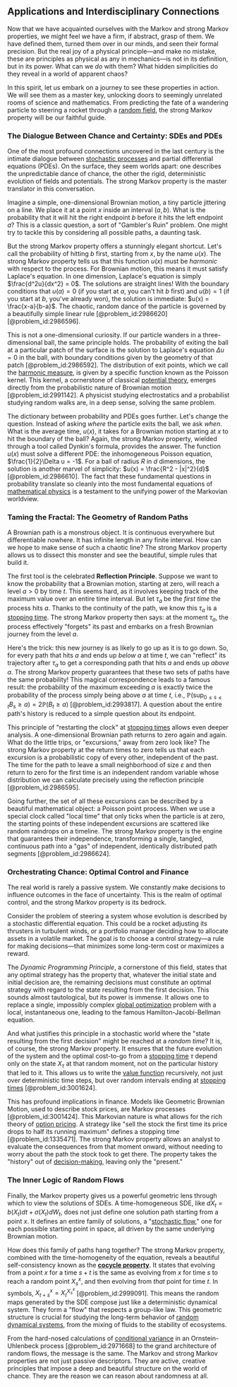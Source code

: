 ## Applications and Interdisciplinary Connections

Now that we have acquainted ourselves with the Markov and strong Markov properties, we might feel we have a firm, if abstract, grasp of them. We have defined them, turned them over in our minds, and seen their formal precision. But the real joy of a physical principle—and make no mistake, these are principles as physical as any in mechanics—is not in its definition, but in its power. What can we *do* with them? What hidden simplicities do they reveal in a world of apparent chaos?

In this spirit, let us embark on a journey to see these properties in action. We will see them as a master key, unlocking doors to seemingly unrelated rooms of science and mathematics. From predicting the fate of a wandering particle to steering a rocket through a [random field](@article_id:268208), the strong Markov property will be our faithful guide.

### The Dialogue Between Chance and Certainty: SDEs and PDEs

One of the most profound connections uncovered in the last century is the intimate dialogue between [stochastic processes](@article_id:141072) and partial differential equations (PDEs). On the surface, they seem worlds apart: one describes the unpredictable dance of chance, the other the rigid, deterministic evolution of fields and potentials. The strong Markov property is the master translator in this conversation.

Imagine a simple, one-dimensional Brownian motion, a tiny particle jittering on a line. We place it at a point $x$ inside an interval $(a, b)$. What is the probability that it will hit the right endpoint $b$ before it hits the left endpoint $a$? This is a classic question, a sort of "Gambler's Ruin" problem. One might try to tackle this by considering all possible paths, a daunting task.

But the strong Markov property offers a stunningly elegant shortcut. Let's call the probability of hitting $b$ first, starting from $x$, by the name $u(x)$. The strong Markov property tells us that this function $u(x)$ must be *harmonic* with respect to the process. For Brownian motion, this means it must satisfy Laplace's equation. In one dimension, Laplace's equation is simply $\frac{d^2u}{dx^2} = 0$. The solutions are straight lines! With the boundary conditions that $u(a)=0$ (if you start at $a$, you can't hit $b$ first) and $u(b)=1$ (if you start at $b$, you've already won), the solution is immediate: $u(x) = \frac{x-a}{b-a}$. The chaotic, random dance of the particle is governed by a beautifully simple linear rule [@problem_id:2986620] [@problem_id:2986596].

This is not a one-dimensional curiosity. If our particle wanders in a three-dimensional ball, the same principle holds. The probability of exiting the ball at a particular patch of the surface is the solution to Laplace's equation $\Delta u = 0$ in the ball, with boundary conditions given by the geometry of that patch [@problem_id:2986592]. The distribution of exit points, which we call the [harmonic measure](@article_id:202258), is given by a specific function known as the Poisson kernel. This kernel, a cornerstone of classical [potential theory](@article_id:140930), emerges directly from the probabilistic nature of Brownian motion [@problem_id:2991142]. A physicist studying electrostatics and a probabilist studying random walks are, in a deep sense, solving the same problem.

The dictionary between probability and PDEs goes further. Let's change the question. Instead of asking *where* the particle exits the ball, we ask *when*. What is the average time, $u(x)$, it takes for a Brownian motion starting at $x$ to hit the boundary of the ball? Again, the strong Markov property, wielded through a tool called Dynkin's formula, provides the answer. The function $u(x)$ must solve a different PDE: the inhomogeneous Poisson equation, $\frac{1}{2}\Delta u = -1$. For a ball of radius $R$ in $d$ dimensions, the solution is another marvel of simplicity: $u(x) = \frac{R^2 - |x|^2}{d}$ [@problem_id:2986610]. The fact that these fundamental questions in probability translate so cleanly into the most fundamental equations of [mathematical physics](@article_id:264909) is a testament to the unifying power of the Markovian worldview.

### Taming the Fractal: The Geometry of Random Paths

A Brownian path is a monstrous object. It is continuous everywhere but differentiable nowhere. It has infinite length in any finite interval. How can we hope to make sense of such a chaotic line? The strong Markov property allows us to dissect this monster and see the beautiful, simple rules that build it.

The first tool is the celebrated **Reflection Principle**. Suppose we want to know the probability that a Brownian motion, starting at zero, will reach a level $a > 0$ by time $t$. This seems hard, as it involves keeping track of the maximum value over an entire time interval. But let $\tau_a$ be the *first time* the process hits $a$. Thanks to the continuity of the path, we know this $\tau_a$ is a [stopping time](@article_id:269803). The strong Markov property then says: at the moment $\tau_a$, the process effectively "forgets" its past and embarks on a fresh Brownian journey from the level $a$.

Here's the trick: this new journey is as likely to go up as it is to go down. So, for every path that hits $a$ and ends up *below* $a$ at time $t$, we can "reflect" its trajectory after $\tau_a$ to get a corresponding path that hits $a$ and ends up *above* $a$. The strong Markov property guarantees that these two sets of paths have the same probability! This magical correspondence leads to a famous result: the probability of the maximum exceeding $a$ is exactly twice the probability of the process simply being above $a$ at time $t$, i.e., $\mathbb{P}(\sup_{0 \le s \le t} B_s \ge a) = 2\mathbb{P}(B_t \ge a)$ [@problem_id:2993817]. A question about the entire path's history is reduced to a simple question about its endpoint.

This principle of "restarting the clock" at [stopping times](@article_id:261305) allows even deeper analysis. A one-dimensional Brownian path returns to zero again and again. What do the little trips, or "excursions," away from zero look like? The strong Markov property at the return times to zero tells us that each excursion is a probabilistic copy of every other, independent of the past. The time for the path to leave a small neighborhood of size $\varepsilon$ and then return to zero for the first time is an independent random variable whose distribution we can calculate precisely using the reflection principle [@problem_id:2986595].

Going further, the set of all these excursions can be described by a beautiful mathematical object: a Poisson point process. When we use a special clock called "local time" that only ticks when the particle is at zero, the starting points of these independent excursions are scattered like random raindrops on a timeline. The strong Markov property is the engine that guarantees their independence, transforming a single, tangled, continuous path into a "gas" of independent, identically distributed path segments [@problem_id:2986624].

### Orchestrating Chance: Optimal Control and Finance

The real world is rarely a passive system. We constantly make decisions to influence outcomes in the face of uncertainty. This is the realm of optimal control, and the strong Markov property is its bedrock.

Consider the problem of steering a system whose evolution is described by a stochastic differential equation. This could be a rocket adjusting its thrusters in turbulent winds, or a portfolio manager deciding how to allocate assets in a volatile market. The goal is to choose a control strategy—a rule for making decisions—that minimizes some long-term cost or maximizes a reward.

The *Dynamic Programming Principle*, a cornerstone of this field, states that any optimal strategy has the property that, whatever the initial state and initial decision are, the remaining decisions must constitute an optimal strategy with regard to the state resulting from the first decision. This sounds almost tautological, but its power is immense. It allows one to replace a single, impossibly complex [global optimization](@article_id:633966) problem with a local, instantaneous one, leading to the famous Hamilton-Jacobi-Bellman equation.

And what justifies this principle in a stochastic world where the "state resulting from the first decision" might be reached at a *random time*? It is, of course, the strong Markov property. It ensures that the future evolution of the system and the optimal cost-to-go from a [stopping time](@article_id:269803) $\tau$ depend only on the state $X_\tau$ at that random moment, not on the particular history that led to it. This allows us to write the [value function](@article_id:144256) recursively, not just over deterministic time steps, but over random intervals ending at [stopping times](@article_id:261305) [@problem_id:3001624].

This has profound implications in finance. Models like Geometric Brownian Motion, used to describe stock prices, are Markov processes [@problem_id:3001424]. This Markovian nature is what allows for the rich theory of [option pricing](@article_id:139486). A strategy like "sell the stock the first time its price drops to half its running maximum" defines a stopping time [@problem_id:1335471]. The strong Markov property allows an analyst to evaluate the consequences from that moment onward, without needing to worry about the path the stock took to get there. The property takes the "history" out of [decision-making](@article_id:137659), leaving only the "present."

### The Inner Logic of Random Flows

Finally, the Markov property gives us a powerful geometric lens through which to view the solutions of SDEs. A time-homogeneous SDE, like $dX_t = b(X_t)dt + \sigma(X_t)dW_t$, does not just define one solution path starting from a point $x$. It defines an entire family of solutions, a "[stochastic flow](@article_id:181404)," one for each possible starting point in space, all driven by the same underlying Brownian motion.

How does this family of paths hang together? The strong Markov property, combined with the time-homogeneity of the equation, reveals a beautiful self-consistency known as the **[cocycle property](@article_id:182654)**. It states that evolving from a point $x$ for a time $s+t$ is the same as evolving from $x$ for time $s$ to reach a random point $X_s^x$, and then evolving from *that* point for time $t$. In symbols, $X_{t+s}^x = X_t^{X_s^x}$ [@problem_id:2999091]. This means the random maps generated by the SDE compose just like a deterministic dynamical system. They form a "flow" that respects a group-like law. This geometric structure is crucial for studying the long-term behavior of [random dynamical systems](@article_id:202800), from the mixing of fluids to the stability of ecosystems.

From the hard-nosed calculations of [conditional variance](@article_id:183309) in an Ornstein-Uhlenbeck process [@problem_id:2971668] to the grand architecture of random flows, the message is the same. The Markov and strong Markov properties are not just passive descriptors. They are active, creative principles that impose a deep and beautiful structure on the world of chance. They are the reason we can reason about randomness at all.